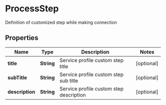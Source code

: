 

# ProcessStep

Definition of customized step while making connection

## Properties

| Name | Type | Description | Notes |
|------------ | ------------- | ------------- | -------------|
|**title** | **String** | Service profile custom step title |  [optional] |
|**subTitle** | **String** | Service profile custom step sub title |  [optional] |
|**description** | **String** | Service profile custom step description |  [optional] |



